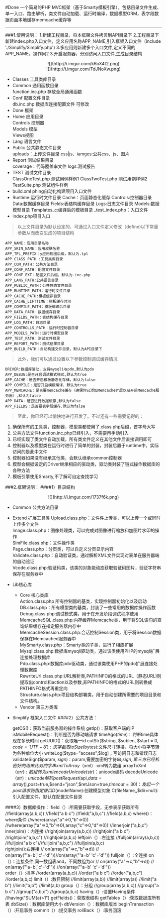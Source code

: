 #Done
一个简易的PHP MVC框架（基于Smarty模板引擎）。包括目录文件生成、单一入口、路由解析，类文件自动加载、运行时编译，数据模型ORM，表字段数据页面本地缓存memcache缓存等
***
###1.使用说明：
	1.新建工程目录，将本框架文件拷贝到API目录下
	2.工程目录下新建index.php入口文件，定义应用名称APP_NAME,引入框架入口文件（include './Simplify/Simplify.php')
	3.多应用则新建多个入口文件,定义不同的APP_NAME，操作同2
	3.开启服务器，分别访问入口文件,生成目录结构
<center>![](http://i.imgur.com/k6oX4t2.png)</center>

<center>![](http://i.imgur.com/TdJNoXw.png)</center>

- Classes 工具类库目录<br>
- Common 通用函数目录 <br>
	function.inc.php 存放全局通用函数<br>
- Conf	配置文件目录<br>
	db.inc.php 数据库连接配置文件 可修改<br>
- Done 框架<br>
- Home 应用目录<br>
	Controls 控制器<br>
	Models 模型<br>
	Views视图<br>
- Lang 语言文件<br>
- Public 公共静态文件目录<br>
	uploads：上传文件目录
	css|js、iamges:公共css、js、图片
- Report 测试结果目录<br>
	coverage：代码覆盖率文件
	logs:测试报告
- TEST 测试文件目录<br>
	ClassOneTest.php 测试用例样例1
	ClassTwoTest.php 测试用例样例2
	TestSuite.php 测试组件样例
- build.xml phing自动化构建项目入口文件<br>
- Runtime 运行时文件目录
	Cache：页面静态化缓存
	Controls:控制器目录
	Data:数据缓存目录
	Fields:表结构缓存目录
	Logs:日志文件目录
	Models:数据模型目录
	Templates_c:编译后的模板目录
	_test_index.php：入口文件
- index.php项目入口<br>

>以上文件目录为默认设定的，可通过入口文件定义修改（define)以下常量参数从而改变生成的项目结构<br>

	APP_NAME：应用目录名称
	APP_SKIN_NAME：应用皮肤名称
	APP_TPL_PREFIX：y应用视图后缀，默认为.tpl
    APP_ClASS_PATH :工具类库目录
	APP_COM_PATH：公共方法目录
	APP_CONF_PATH：配置文件目录
	APP_CONF_EXT：配置文件后缀，默认为.inc.php
	APP_LANG_PATH:公共语言目录
	APP_PUBLIC_PATH：公共静态文件目录
	APP_RUNTIME_PATH：运行时文件目录
	APP_CACHE_PATH:模板缓存目录
	APP_CACHE_LIFTTIME：模板缓存时间
	APP_COMPILE_PATH：模板编译后目录
    APP_DATA_PATH：数据缓存目录
	APP_FIELDS_PATH：表结构缓存目录
	APP_LOG_PATH：日志目录
	APP_CONTROLLS_PATH：运行时控制器目录
	APP_MODELS_PATH：运行时模型目录
	APP_TEST_PATH：测试文件目录
	APP_REPORT_PATH：测试结果目录
	APP_BUILD_PATH：自动构建文件目录，默认为API目录下

>此外，我们可以通过设置以下参数控制调试缓存情况
    
    
    DRIVER:数据库驱动，支持mysqli与pdo,默认为pdo
    APP_DEBUG:是否开启调试模式模式,默认为true
	APP_CACHE：是否开启模板静态化存储，默认为false
	APP_COMPILE：是否开启模板编译，默认为true
    APP_MEMCACHE：是否要memcache缓存（确保你已添加Memcache扩展以及开启Memcache服务器）,默认为false
    APP_DATA：是否进行数据缓存,默认为false
    APP_FIELDS：是否要表字段缓存,默认为false

>至此，你已经可以愉快地进行开发了。不过还有一些需要记得的：

1. 确保所有的工具类，控制器，模型类都使用了.class.php后缀，首字母大写
2. 公共方法文件function.inc.php已经引入，不需要再手动引入
3. 已经实现了类文件自动加载，所有类文件定义在其他文件后直接调用即可
4. 控制器以及模型类在运行时进行了简单的封装，封装后置于runtime中，实际访问的是此中文件
5. 控制器如果没有继承其他类，会默认继承common控制器
6. 模型会根据设定的Driver继承相应的驱动类，驱动类封装了链式操作数据库的各种方法
7. 模板引擎使用Smarty,不了解可自定查找学习

###2.框架说明：
####1）目录结构
<center>![](http://i.imgur.com/1737f6k.png)</center>

- Common 公共方法目录
- Extend 扩展工具类
	Upload.class.php：文件件上传类，可以上传一个或同时上传多个文件<br>
	Image.class.php：图像处理类，可以完成对图像进行缩放和加图片水印的操作<br>
	SimFile.class.php：文件操作类<br>
	Page.class.php：分页类，可以自定义分页显示内容<br>
	Validate.class.php：自动验证类，通过解析XML文件实现对表单在服务器端的自动验证<br>
	Vcode.class.php:验证码类，该类的对象能动态获取验证码图片，验证字符串保存在服务器中<br> 
- Lib核心库
	- Core 核心类库<br>
		Action.class.php 所有控制器的基类，实现控制器初始化以及启动<br>
		DB.class.php：所有模型类的基类，封装了一些常用的数据库操作函数<br>
		Debug.class.php:调试模式类，用于在开发阶段调试程序使用<br>
		MemcacheSQL.class.php:内存缓存Memcache类，用于将SQL语句的查询结果缓存在指定服务器内存中<br>
		MemcacheSession.class.php:会话控制Session类，用于将Session数据保存在Memcached服务器中<br>
		MySmarty.class.php：Smarty类的子类，进行了相应扩展
		Mysql.class.php:数据库mysqli驱动类，通过该类使用PHP的mysqli扩展连接处理数据库<br>
		Pdo.class.php:数据库pdo驱动类，通过该类使用PHP的pdo扩展连接处理数据库<br>RewriteUrl.class.php:URL解析类,PATHINFO的格式的URL（静态URL)则提取出control和action以及参数,非PATHINFO的格式的URL则转换成PATHINFO格式再重定向<br>
		Structure.class.php:项目结构部署类，用于自动创建所需要的项目目录和文件结构。
	- Vendor 第三方类库<br>   
- Simplify 框架入口文件
####2）公共方法：

	getOS()：获取当前服务器的操作系统
	getIp()：获取客户端的IP
	isMobileRequest()：判断是否为移动端请求
	timeAgo($time)：判断$time具体现在多长时间
	getUUID()：获取唯一id
	cutStr($string, $sublen, $start = 0, $code = 'UTF-8'):汉字截取
	toSize($bytes):文件尺寸转换，将大小将字节转为各种单位大小
	writeLog($type="access",$log)；写访问日志和错误日志
	validateSign($param, $sign)：$param,需要加密的字符串;$sign, 第三方已经机密好的用来比对的字串
	xmlToArray（$xml）:xml转为数组
	arrayToXml（$arr):数组转为xml
	encodeUnicode($str)：unicode编码
	decodeUnicode（$str):unicode解码
	postRequest($api,$data=array(),$post=true,$send="json",$retJson=true,$timeout=30)：发起一个post请求到指定接口
	D($modelName):创建模型对象
	C(fileName,,$dir=null):引入配置文件，默认在配置文件目录

####3）数据库操作：
	field（）:所需要获取字段，无参表示获取所有
			//field(array(a,b,c)) 
			//field("a b c")
			//field("a,b,c")
			//field(a,b,c)
	where()：where条件
			//where(array("a"=>0,"b"=>0)) 
			//where(array("a"=>0,"b"=>0),array("c"=>0,"d"=>0)) 
			//innerjoin("a,b,c")
	innerjoin()：内连接
			//rightjoin(array(a,b,c)) 
			//rightjoin("a b c")
			//rightjoin("a,b,c")
			//rightjoin(a,b,c)
	leftjoin（）:左连接
			//fulljoin(array(a,b,c)) 
			//fulljoin("a b c")//fulljoin("a,b,c")
			//fulljoin(a,b,c)			
	rightjoin():右连接
			// on(array("a"=>c,"b"=>d)) 
			// on(array("'a=b','c'='d'"))//on(array("'a=b' 'c'='d'"))
	fulljoin（）:全连接
	on（）：连接条件,同一数组表and，不同数组为or
			// on(array("a"=>c,"b"=>d)) 
			// on(array("'a=b','c'='d'"))
			//on(array("'a=b' 'c'='d'"))			
	order（）:排序
			//order(array(a,b,c)) 
			//order("a b c") //order("a,b,c")
			//order(a,b,c)
	limit（）:数目限制
			//limit(array(a,b)) //limit(array(a))
			//limit("a b") //limit("a,b")
			//limit(a,b)
	group（）：分组
			//group(array(a,b,c)) 
			//group("a b c") //group("a,b,c")
			//group(a,b,c)
	having（）:设置Having条件
			//having("SUM(a)>1") 
	getFields()：获取表结构
	getTables（）:获取数据库所有表
	dbSize()：数据库使用大小
	dbVersion（）：数据库版本
	beginTransaction（）:开启事务
	commit（）:提交事务
	rollBack（）:事务回滚
	








